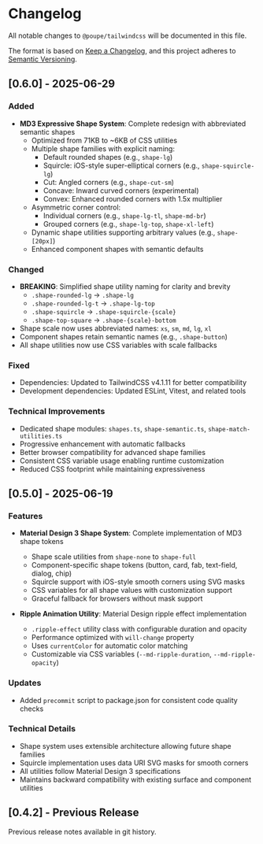 # Changelog

All notable changes to `@poupe/tailwindcss` will be documented in this file.

The format is based on [Keep a Changelog](https://keepachangelog.com/en/1.0.0/),
and this project adheres to [Semantic Versioning](https://semver.org/spec/v2.0.0.html).

## [0.6.0] - 2025-06-29

### Added

- **MD3 Expressive Shape System**: Complete redesign with abbreviated semantic shapes
  - Optimized from 71KB to ~6KB of CSS utilities
  - Multiple shape families with explicit naming:
    - Default rounded shapes (e.g., `shape-lg`)
    - Squircle: iOS-style super-elliptical corners (e.g., `shape-squircle-lg`)
    - Cut: Angled corners (e.g., `shape-cut-sm`)
    - Concave: Inward curved corners (experimental)
    - Convex: Enhanced rounded corners with 1.5x multiplier
  - Asymmetric corner control:
    - Individual corners (e.g., `shape-lg-tl`, `shape-md-br`)
    - Grouped corners (e.g., `shape-lg-top`, `shape-xl-left`)
  - Dynamic shape utilities supporting arbitrary values (e.g., `shape-[20px]`)
  - Enhanced component shapes with semantic defaults

### Changed

- **BREAKING**: Simplified shape utility naming for clarity and brevity
  - `.shape-rounded-lg` → `.shape-lg`
  - `.shape-rounded-lg-t` → `.shape-lg-top`
  - `.shape-squircle` → `.shape-squircle-{scale}`
  - `.shape-top-square` → `.shape-{scale}-bottom`
- Shape scale now uses abbreviated names: `xs`, `sm`, `md`, `lg`, `xl`
- Component shapes retain semantic names (e.g., `.shape-button`)
- All shape utilities now use CSS variables with scale fallbacks

### Fixed

- Dependencies: Updated to TailwindCSS v4.1.11 for better compatibility
- Development dependencies: Updated ESLint, Vitest, and related tools

### Technical Improvements

- Dedicated shape modules: `shapes.ts`, `shape-semantic.ts`, `shape-match-utilities.ts`
- Progressive enhancement with automatic fallbacks
- Better browser compatibility for advanced shape families
- Consistent CSS variable usage enabling runtime customization
- Reduced CSS footprint while maintaining expressiveness

## [0.5.0] - 2025-06-19

### Features

- **Material Design 3 Shape System**: Complete implementation of MD3 shape tokens
  - Shape scale utilities from `shape-none` to `shape-full`
  - Component-specific shape tokens (button, card, fab, text-field, dialog, chip)
  - Squircle support with iOS-style smooth corners using SVG masks
  - CSS variables for all shape values with customization support
  - Graceful fallback for browsers without mask support

- **Ripple Animation Utility**: Material Design ripple effect implementation
  - `.ripple-effect` utility class with configurable duration and opacity
  - Performance optimized with `will-change` property
  - Uses `currentColor` for automatic color matching
  - Customizable via CSS variables (`--md-ripple-duration`,
    `--md-ripple-opacity`)

### Updates

- Added `precommit` script to package.json for consistent code quality checks

### Technical Details

- Shape system uses extensible architecture allowing future shape families
- Squircle implementation uses data URI SVG masks for smooth corners
- All utilities follow Material Design 3 specifications
- Maintains backward compatibility with existing surface and component utilities

## [0.4.2] - Previous Release

Previous release notes available in git history.
